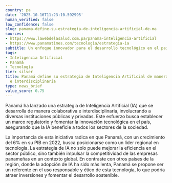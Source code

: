 ```yaml
---
country: pa
date: '2025-10-16T11:23:10.592995'
human_verified: false
low_confidence: false
slug: panama-define-su-estrategia-de-inteligencia-artificial-de-ma
sources:
- https://www.lawebdelasalud.com.pa/panama-inteligencia-artificial
- https://www.panamatimes.com/tecnologia/estrategia-ia
subtitle: Un enfoque innovador para el desarrollo tecnológico en el país
tags:
- Inteligencia Artificial
- Panamá
- Tecnología
tier: silver
title: Panamá define su estrategia de Inteligencia Artificial de manera colaborativa
  e interdisciplinaria
type: news_brief
value_score: 0.75
---
```


<p>Panamá ha lanzado una estrategia de Inteligencia Artificial (IA) que se desarrolla de manera colaborativa e interdisciplinaria, involucrando a diversas instituciones públicas y privadas. Este esfuerzo busca establecer un marco regulatorio y fomentar la innovación tecnológica en el país, asegurando que la IA beneficie a todos los sectores de la sociedad.</p><p>La importancia de esta iniciativa radica en que Panamá, con un crecimiento del 6% en su PIB en 2022, busca posicionarse como un líder regional en tecnología. La estrategia de IA no solo puede mejorar la eficiencia en el sector público, sino también impulsar la competitividad de las empresas panameñas en un contexto global. En contraste con otros países de la región, donde la adopción de IA ha sido más lenta, Panamá se propone ser un referente en el uso responsable y ético de esta tecnología, lo que podría atraer inversiones y fomentar el desarrollo sostenible.</p>